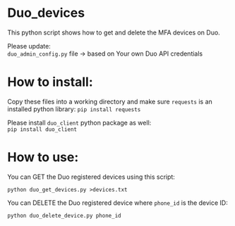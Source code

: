 # Duo_devices


This python script shows how to get and delete the MFA devices on Duo. 


Please update:  
  `duo_admin_config.py` file  -> based on Your own Duo API credentials


 # How to install:

  Copy these files into a working directory and make sure `requests` is an installed python library:
  `pip install requests` 

  Please install `duo_client` python package as well:   
  `pip install duo_client`

# How to use:

You can GET the Duo registered devices using this script:

`python duo_get_devices.py >devices.txt`


You can DELETE the Duo registered device where `phone_id` is the device ID:

`python duo_delete_device.py phone_id`



